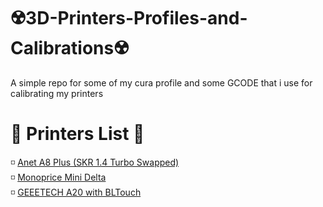 # ☢️3D-Printers-Profiles-and-Calibrations☢️
A simple repo for some of my cura profile and some GCODE that i use for calibrating my printers

# 📝 Printers List 📝
<p> 
  ◽ <a href ="Anet A8 Plus/">Anet A8 Plus (SKR 1.4 Turbo Swapped) </a> <br>
  ◽ <a href ="Monoprice Mini Delta/"> Monoprice Mini Delta </a> <br>
  ◽ <a href ="Geeetech A20/" >GEEETECH A20 with BLTouch </a> <br>
</p>

